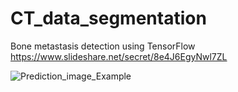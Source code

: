 # CT_data_segmentation
Bone metastasis detection using TensorFlow
https://www.slideshare.net/secret/8e4J6EgyNwl7ZL

![Prediction_image_Example](https://user-images.githubusercontent.com/55068090/69806563-86eda580-1226-11ea-8365-472374396db9.png)
